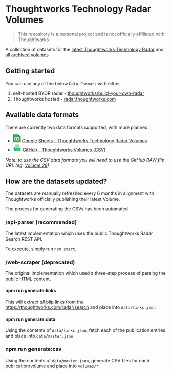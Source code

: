 # Thoughtworks Technology Radar Volumes

> This repository is a personal project and is not officially affiliated with Thoughtworks

A collection of datasets for the [latest Thoughtworks Technology Radar](https://www.thoughtworks.com/radar) and all [archived volumes](https://www.thoughtworks.com/radar/archive)

## Getting started

You can use any of the below `Data Formats` with either

1.  self-hosted BYOR radar - [thoughtworks/build-your-own-radar](https://github.com/thoughtworks/build-your-own-radar#using-csv-data)
2.  Thoughtworks hosted - [radar.thoughtworks.com](https://radar.thoughtworks.com/)

## Available data formats

There are currently two data formats supported, with more planned.

-   <img src="./assets/google-sheets-icon.svg" width="24" height="24" alt="Google Sheets" /> [Google Sheets - Thoughtworks Technology Radar Volumes](https://docs.google.com/spreadsheets/d/1VRXOw7EUGBIeM8Khd5GFocxOWT59HRJtqs9-WbB61FI/edit?usp=sharing)
-   <img src="./assets/csv-icon.png" width="26" height="26" alt="CSV"></img> [GitHub - Thoughtworks Volumes (CSV)](https://github.com/setchy/thoughtworks-tech-radar-volumes/tree/21ee7c0a7fa6716f0c0d64d68aea320405f1e846/volumes)

_Note: to use the CSV data formats you will need to use the GitHub RAW file URL (eg: [Volume 28](<https://raw.githubusercontent.com/setchy/thoughtworks-tech-radar-volumes/main/volumes/Thoughtworks%20Technology%20Radar%20Volume%2028%20(Apr%202023).csv>))_

## How are the datasets updated?

The datasets are manually refreshed every 6 months in alignment with Thoughtworks officially publishing their latest Volume.

The process for generating the CSVs has been automated.

### /api-parser (recommended)

The latest implementation which uses the public Thoughtworks Radar Search REST API.

To execute, simply run `npm start`.

### /web-scraper (deprecated)

The original implementation which used a three-step process of parsing the public HTML content.

#### npm run generate:links

This will extract _all_ blip links from the https://thoughtworks.com/radar/search and place into `data/links.json`

#### npm run generate:data

Using the contents of `data/links.json`, fetch each of the publication entries and place into `data/master.json`

### npm run generate:csv

Using the contents of `data/master.json`, generate CSV files for each publication/volume and place into `volumes/*`

